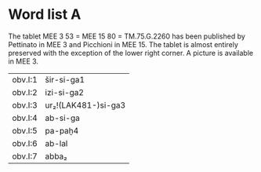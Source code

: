 # Word list A

The tablet MEE 3 53 = MEE 15 80 = TM.75.G.2260 has been published by Pettinato in MEE 3 and  Picchioni in MEE 15. The tablet is almost entirely preserved with the exception of the lower right corner. A picture is available in MEE 3.

|       |                     |
| ----- | ------------------- |
| obv.I:1 | šir-si-ga1          |
| obv.I:2 | izi-si-ga2          |
| obv.I:3 | ur₂!(LAK481-)si-ga3 |
| obv.I:4 | ab-si-ga            |
| obv.I:5 | pa-paḫ4             |
| obv.I:6 | ab-lal              |
| obv.I:7 | abba₂               |
